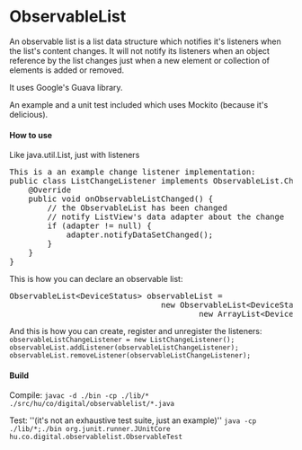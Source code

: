 ObservableList
==============
An observable list is a list data structure which notifies it's listeners when the list's content changes. It will not notify its listeners when an object reference by the list changes just when a new element or collection of elements is added or removed.

It uses Google's Guava library.

An example and a unit test included which uses Mockito (because it's delicious).

#### How to use
Like java.util.List, just with listeners

<pre>This is a an example change listener implementation:
public class ListChangeListener implements ObservableList.ChangeListener {
	@Override
	public void onObservableListChanged() {
		// the ObservableList has been changed
		// notify ListView's data adapter about the change
		if (adapter != null) {
			adapter.notifyDataSetChanged();
		}
	}
}</pre>

This is how you can declare an observable list:
<pre>ObservableList&lt;DeviceStatus&gt; observableList =
								new ObservableList&lt;DeviceStatus&gt;(
										new ArrayList&lt;DeviceStatus&gt;() );</pre>

And this is how you can create, register and unregister the listeners:
`observableListChangeListener = new ListChangeListener();`
`observableList.addListener(observableListChangeListener);`
`observableList.removeListener(observableListChangeListener);`

#### Build
Compile:
`javac -d ./bin -cp ./lib/* ./src/hu/co/digital/observablelist/*.java`

Test: ''(it's not an exhaustive test suite, just an example)''
`java -cp ./lib/*;./bin org.junit.runner.JUnitCore hu.co.digital.observablelist.ObservableTest`
